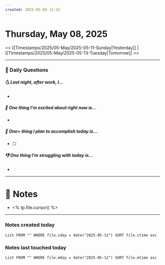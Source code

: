 ```yaml
---
created: 2025-05-08 11:32
---
```

# Thursday, May 08, 2025

<< [[Timestamps/2025/05-May/2025-05-11-Sunday|Yesterday]] | [[Timestamps/2025/05-May/2025-05-13-Tuesday|Tomorrow]] >>

---
### 📅 Daily Questions
##### 🌜 Last night, after work, I...
- 

##### 🙌 One thing I'm excited about right now is...
- 

##### 🚀 One+ thing I plan to accomplish today is...
- [ ] 

##### 👎 One thing I'm struggling with today is...
- 

---
# 📝 Notes
- <% tp.file.cursor() %>

---
### Notes created today
```dataview
List FROM "" WHERE file.cday = date("2025-05-12") SORT file.ctime asc
```

### Notes last touched today
```dataview
List FROM "" WHERE file.mday = date("2025-05-12") SORT file.mtime asc
```